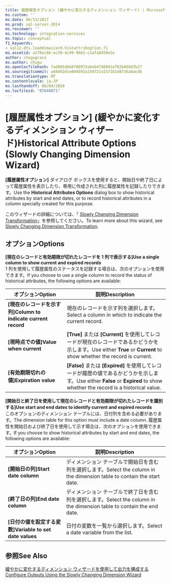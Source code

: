 ```yaml
---
title: 履歴属性オプション (緩やかに変化するディメンション ウィザード) | Microsoft Docs
ms.custom: ''
ms.date: 06/13/2017
ms.prod: sql-server-2014
ms.reviewer: ''
ms.technology: integration-services
ms.topic: conceptual
f1_keywords:
- sql12.dts.loaddimwizard.histattriboption.f1
ms.assetid: a176ec66-ec39-4c99-99d1-c1afa8450e1e
author: chugugrace
ms.author: chugu
ms.openlocfilehash: fad005d6b8f80973abeb47dd881ef02b669d7b27
ms.sourcegitcommit: ad4d92dce894592a259721a1571b1d8736abacdb
ms.translationtype: MT
ms.contentlocale: ja-JP
ms.lasthandoff: 08/04/2020
ms.locfileid: "87644071"
---
```

# <a name="historical-attribute-options-slowly-changing-dimension-wizard"></a><span data-ttu-id="96117-102">[履歴属性オプション] (緩やかに変化するディメンション ウィザード)</span><span class="sxs-lookup"><span data-stu-id="96117-102">Historical Attribute Options (Slowly Changing Dimension Wizard)</span></span>
  <span data-ttu-id="96117-103">**[履歴属性オプション]** ダイアログ ボックスを使用すると、開始日や終了日によって履歴属性を表示したり、専用に作成された列に履歴属性を記録したりできます。</span><span class="sxs-lookup"><span data-stu-id="96117-103">Use the **Historical Attributes Options** dialog box to show historical attributes by start and end dates, or to record historical attributes in a column specially created for this purpose.</span></span>  
  
 <span data-ttu-id="96117-104">このウィザードの詳細については、「 [Slowly Changing Dimension Transformation](slowly-changing-dimension-transformation.md)」を参照してください。</span><span class="sxs-lookup"><span data-stu-id="96117-104">To learn more about this wizard, see [Slowly Changing Dimension Transformation](slowly-changing-dimension-transformation.md).</span></span>  
  
## <a name="options"></a><span data-ttu-id="96117-105">オプション</span><span class="sxs-lookup"><span data-stu-id="96117-105">Options</span></span>  
 <span data-ttu-id="96117-106">**[現在のレコードと有効期限が切れたレコードを 1 列で表示する]**</span><span class="sxs-lookup"><span data-stu-id="96117-106">**Use a single column to show current and expired records**</span></span>  
 <span data-ttu-id="96117-107">1 列を使用して履歴属性のステータスを記録する場合は、次のオプションを使用できます。</span><span class="sxs-lookup"><span data-stu-id="96117-107">If you choose to use a single column to record the status of historical attributes, the following options are available:</span></span>  
  
|<span data-ttu-id="96117-108">オプション</span><span class="sxs-lookup"><span data-stu-id="96117-108">Option</span></span>|<span data-ttu-id="96117-109">説明</span><span class="sxs-lookup"><span data-stu-id="96117-109">Description</span></span>|  
|------------|-----------------|  
|<span data-ttu-id="96117-110">**[現在のレコードを示す列]**</span><span class="sxs-lookup"><span data-stu-id="96117-110">**Column to indicate current record**</span></span>|<span data-ttu-id="96117-111">現在のレコードを示す列を選択します。</span><span class="sxs-lookup"><span data-stu-id="96117-111">Select a column in which to indicate the current record.</span></span>|  
|<span data-ttu-id="96117-112">**[現時点での値]**</span><span class="sxs-lookup"><span data-stu-id="96117-112">**Value when current**</span></span>|<span data-ttu-id="96117-113">**[True]** または **[Current]** を使用してレコードが現在のレコードであるかどうかを示します。</span><span class="sxs-lookup"><span data-stu-id="96117-113">Use either **True** or **Current** to show whether the record is current.</span></span>|  
|<span data-ttu-id="96117-114">**[有効期限切れの値]**</span><span class="sxs-lookup"><span data-stu-id="96117-114">**Expiration value**</span></span>|<span data-ttu-id="96117-115">**[False]** または **[Expired]** を使用してレコードが履歴の値であるかどうかを示します。</span><span class="sxs-lookup"><span data-stu-id="96117-115">Use either **False** or **Expired** to show whether the record is a historical value.</span></span>|  
  
 <span data-ttu-id="96117-116">**[開始日と終了日を使用して現在のレコードと有効期限が切れたレコードを識別する]**</span><span class="sxs-lookup"><span data-stu-id="96117-116">**Use start and end dates to identify current and expired records**</span></span>  
 <span data-ttu-id="96117-117">このオプションのディメンション テーブルには、日付列を含める必要があります。</span><span class="sxs-lookup"><span data-stu-id="96117-117">The dimension table for this option must include a date column.</span></span> <span data-ttu-id="96117-118">履歴属性を開始日および終了日を使用して示す場合は、次のオプションを使用できます。</span><span class="sxs-lookup"><span data-stu-id="96117-118">If you choose to show historical attributes by start and end dates, the following options are available:</span></span>  
  
|<span data-ttu-id="96117-119">オプション</span><span class="sxs-lookup"><span data-stu-id="96117-119">Option</span></span>|<span data-ttu-id="96117-120">説明</span><span class="sxs-lookup"><span data-stu-id="96117-120">Description</span></span>|  
|------------|-----------------|  
|<span data-ttu-id="96117-121">**[開始日の列]**</span><span class="sxs-lookup"><span data-stu-id="96117-121">**Start date column**</span></span>|<span data-ttu-id="96117-122">ディメンション テーブルで開始日を含む列を選択します。</span><span class="sxs-lookup"><span data-stu-id="96117-122">Select the column in the dimension table to contain the start date.</span></span>|  
|<span data-ttu-id="96117-123">**[終了日の列]**</span><span class="sxs-lookup"><span data-stu-id="96117-123">**End date column**</span></span>|<span data-ttu-id="96117-124">ディメンション テーブルで終了日を含む列を選択します。</span><span class="sxs-lookup"><span data-stu-id="96117-124">Select the column in the dimension table to contain the end date.</span></span>|  
|<span data-ttu-id="96117-125">**[日付の値を設定する変数]**</span><span class="sxs-lookup"><span data-stu-id="96117-125">**Variable to set date values**</span></span>|<span data-ttu-id="96117-126">日付の変数を一覧から選択します。</span><span class="sxs-lookup"><span data-stu-id="96117-126">Select a date variable from the list.</span></span>|  
  
## <a name="see-also"></a><span data-ttu-id="96117-127">参照</span><span class="sxs-lookup"><span data-stu-id="96117-127">See Also</span></span>  
 [<span data-ttu-id="96117-128">緩やかに変化するディメンション ウィザードを使用して出力を構成する</span><span class="sxs-lookup"><span data-stu-id="96117-128">Configure Outputs Using the Slowly Changing Dimension Wizard</span></span>](configure-outputs-using-the-slowly-changing-dimension-wizard.md)  
  
  
